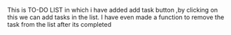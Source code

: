 This is TO-DO LIST in which i have added add task button ,by clicking on this we can add tasks in the list.
I have even made a function to remove the task from the list after its completed
